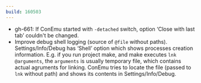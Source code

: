 ```yaml
---
build: 160503
---
```


* gh-661: If ConEmu started with `-detached` switch, option ‘Close with last tab’ couldn't be changed.
* Improve debug shell logging (source of `@file` without paths).
  Settings/Info/Debug has ‘Shell’ option which shows processes creation information.
  E.g. if you run project make, and make executes `lnk @arguments`, the `arguments`
  is usually temporary file, which contains actual agruments for linking.
  ConEmu tries to locate the file (passed to `lnk` without path) and shows its
  contents in Settings/Info/Debug.
